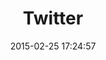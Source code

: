 ---
layout: inspirer-parcours-apps-default
title: Twitter
logo: twitter-icon-app-ios.png
date: 2015-02-25 17:24:57
path1: inspiration
path2: parcours-apps-ios
category: parcours-apps-ios
tags:
- parcours-apps-ios-onboarding
- parcours-apps-ios-twitter
parcours-apps-os: iOS
scenario: onboarding
image-1: twitter-ios-parcours-onboarding-step1.png
image-1-tache: splash screen
image-2: twitter-ios-parcours-onboarding-step1.png
image-2-tache: splash screen
image-3: twitter-ios-parcours-onboarding-step1.png
image-3-tache: splash screen
image-4: twitter-ios-parcours-onboarding-step1.png
image-4-tache: splash screen
image-5: twitter-ios-parcours-onboarding-step1.png
image-5-tache: splash screen
image-6: twitter-ios-parcours-onboarding-step1.png
image-6-tache: splash screen
image-7: twitter-ios-parcours-onboarding-step1.png
image-7-tache: splash screen
image-8: twitter-ios-parcours-onboarding-step1.png
image-8-tache: splash screen
url-app-android:
url-app-android-wear:
url-app-apple-watch:
url-appstore:
intro: Two different experiences one during the night and the other during the day explaining the advantages of electric vehicles and charging station.
description: blablabla 
---